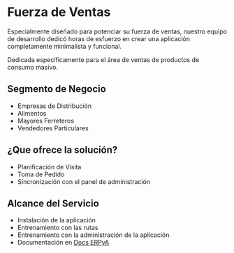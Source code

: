 # Fuerza de Ventas
Especialmente diseñado para potenciar su fuerza de ventas,
nuestro equipo de desarrollo dedicó horas de esfuerzo en crear una aplicación completamente minimalista y funcional.

Dedicada específicamente para el área de ventas de productos de consumo masivo.

## Segmento de Negocio
- Empresas de Distribución
- Alimentos
- Mayores Ferreteros
- Vendedores Particulares

## ¿Que ofrece la solución?
- Planificación de Visita
- Toma de Pedido
- Sincronización con el panel de administración

## Alcance del Servicio
- Instalación de la aplicación
- Entrenamiento con las rutas
- Entrenamiento con la administración de la aplicación
- Documentación en [Docs ERPyA](https://docs.erpya.com/)

